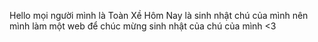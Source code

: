 Hello mọi người mình là Toàn Xề
Hôm Nay là sinh nhật chú của mình nên mình làm một web để chúc mừng sinh nhật của chú của mình <3
